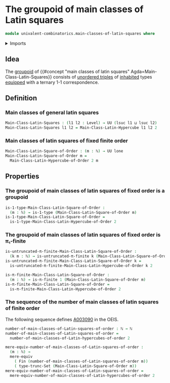 # The groupoid of main classes of Latin squares

```agda
module univalent-combinatorics.main-classes-of-latin-squares where
```

<details><summary>Imports</summary>

```agda
open import elementary-number-theory.natural-numbers

open import foundation.1-types
open import foundation.mere-equivalences
open import foundation.set-truncations
open import foundation.universe-levels

open import univalent-combinatorics.main-classes-of-latin-hypercubes
open import univalent-combinatorics.pi-finite-types
open import univalent-combinatorics.standard-finite-types
open import univalent-combinatorics.untruncated-pi-finite-types
```

</details>

## Idea

The [groupoid](foundation.1-types.md) of
{{#concept "main classes of latin squares" Agda=Main-Class-Latin-Squares}}
consists of [unordered triples](foundation.unordered-tuples.md) of
[inhabited](foundation.inhabited-types.md) types
[equipped](foundation.structure.md) with a ternary 1-1 correspondence.

## Definition

### Main classes of general latin squares

```agda
Main-Class-Latin-Squares : (l1 l2 : Level) → UU (lsuc l1 ⊔ lsuc l2)
Main-Class-Latin-Squares l1 l2 = Main-Class-Latin-Hypercube l1 l2 2
```

### Main classes of latin squares of fixed finite order

```agda
Main-Class-Latin-Square-of-Order : (m : ℕ) → UU lone
Main-Class-Latin-Square-of-Order m =
  Main-Class-Latin-Hypercube-of-Order 2 m
```

## Properties

### The groupoid of main classes of latin squares of fixed order is a groupoid

```agda
is-1-type-Main-Class-Latin-Square-of-Order :
  (m : ℕ) → is-1-type (Main-Class-Latin-Square-of-Order m)
is-1-type-Main-Class-Latin-Square-of-Order =
  is-1-type-Main-Class-Latin-Hypercube-of-Order 2
```

### The groupoid of main classes of latin squares of fixed order is π₁-finite

```agda
is-untruncated-π-finite-Main-Class-Latin-Square-of-Order :
  (k m : ℕ) → is-untruncated-π-finite k (Main-Class-Latin-Square-of-Order m)
is-untruncated-π-finite-Main-Class-Latin-Square-of-Order k =
  is-untruncated-π-finite-Main-Class-Latin-Hypercube-of-Order k 2

is-π-finite-Main-Class-Latin-Square-of-Order :
  (m : ℕ) → is-π-finite 1 (Main-Class-Latin-Square-of-Order m)
is-π-finite-Main-Class-Latin-Square-of-Order =
  is-π-finite-Main-Class-Latin-Hypercube-of-Order 2
```

### The sequence of the number of main classes of latin squares of finite order

The following sequence defines [A003090](https://oeis.org/A003090) in the OEIS.

```agda
number-of-main-classes-of-Latin-squares-of-order : ℕ → ℕ
number-of-main-classes-of-Latin-squares-of-order =
  number-of-main-classes-of-Latin-hypercubes-of-order 2

mere-equiv-number-of-main-classes-of-Latin-squares-of-order :
  (m : ℕ) →
  mere-equiv
    ( Fin (number-of-main-classes-of-Latin-squares-of-order m))
    ( type-trunc-Set (Main-Class-Latin-Square-of-Order m))
mere-equiv-number-of-main-classes-of-Latin-squares-of-order =
  mere-equiv-number-of-main-classes-of-Latin-hypercubes-of-order 2
```
